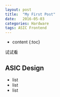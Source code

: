 ```yaml
---
layout: post
title:  "My First Post"
date:   2016-05-03
categories: Hardware
tags: ASIC Frontend 
---
```


* content
{:toc}

试试看



## ASIC Design
- list
- list
- list



